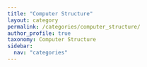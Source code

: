 ```yaml
---
title: "Computer Structure"
layout: category
permalink: /categories/computer_structure/
author_profile: true
taxonomy: Computer Structure
sidebar:
  nav: "categories"
---
```

